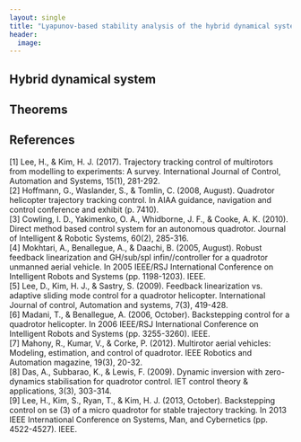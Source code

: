 ```yaml
---
layout: single
title: "Lyapunov-based stability analysis of the hybrid dynamical system with two modes"
header:
  image: 
---
```


## Hybrid dynamical system

## Theorems

## References
[1] Lee, H., & Kim, H. J. (2017). Trajectory tracking control of multirotors from modelling to experiments: A survey. International Journal of Control, Automation and Systems, 15(1), 281-292. <br>
[2] Hoffmann, G., Waslander, S., & Tomlin, C. (2008, August). Quadrotor helicopter trajectory tracking control. In AIAA guidance, navigation and control conference and exhibit (p. 7410).<br>
[3] Cowling, I. D., Yakimenko, O. A., Whidborne, J. F., & Cooke, A. K. (2010). Direct method based control system for an autonomous quadrotor. Journal of Intelligent & Robotic Systems, 60(2), 285-316.<br>
[4] Mokhtari, A., Benallegue, A., & Daachi, B. (2005, August). Robust feedback linearization and GH/sub/spl infin//controller for a quadrotor unmanned aerial vehicle. In 2005 IEEE/RSJ International Conference on Intelligent Robots and Systems (pp. 1198-1203). IEEE.<br>
[5] Lee, D., Kim, H. J., & Sastry, S. (2009). Feedback linearization vs. adaptive sliding mode control for a quadrotor helicopter. International Journal of control, Automation and systems, 7(3), 419-428.<br>
[6] Madani, T., & Benallegue, A. (2006, October). Backstepping control for a quadrotor helicopter. In 2006 IEEE/RSJ International Conference on Intelligent Robots and Systems (pp. 3255-3260). IEEE. <br>
[7] Mahony, R., Kumar, V., & Corke, P. (2012). Multirotor aerial vehicles: Modeling, estimation, and control of quadrotor. IEEE Robotics and Automation magazine, 19(3), 20-32.<br>
[8] Das, A., Subbarao, K., & Lewis, F. (2009). Dynamic inversion with zero-dynamics stabilisation for quadrotor control. IET control theory & applications, 3(3), 303-314.<br>
[9] Lee, H., Kim, S., Ryan, T., & Kim, H. J. (2013, October). Backstepping control on se (3) of a micro quadrotor for stable trajectory tracking. In 2013 IEEE International Conference on Systems, Man, and Cybernetics (pp. 4522-4527). IEEE.
